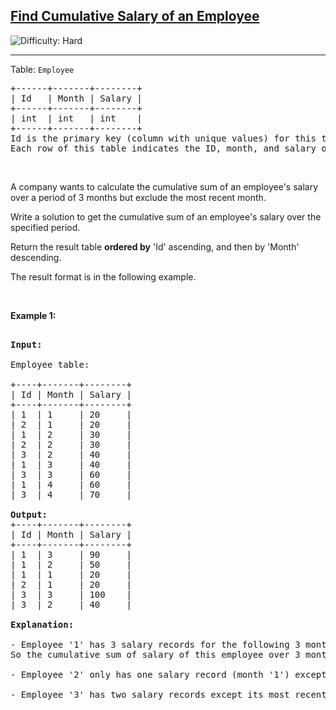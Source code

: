 <h2><a href="https://leetcode.com/problems/find-cumulative-salary-of-an-employee/description/">Find Cumulative Salary of an Employee</a></h2> <img src='https://img.shields.io/badge/Difficulty-Hard-red' alt='Difficulty: Hard' /><hr><p>Table: <code>Employee</code></p>

<pre>
+------+-------+--------+
| Id   | Month | Salary |
+------+-------+--------+
| int  | int   | int    |
+------+-------+--------+
Id is the primary key (column with unique values) for this table.
Each row of this table indicates the ID, month, and salary of an employee.
</pre>

<p>&nbsp;</p>

<p>A company wants to calculate the cumulative sum of an employee's salary over a period of 3 months but exclude the most recent month.</p>

<p>Write a solution to get the cumulative sum of an employee's salary over the specified period.</p>

<p>Return the result table <strong>ordered by</strong> 'Id' ascending, and then by 'Month' descending.</p>

<p>The&nbsp;result format is in the following example.</p>

<p>&nbsp;</p>
<p><strong class="example">Example 1:</strong></p>

<pre>

<strong>Input:</strong> 

Employee table:

+----+-------+--------+
| Id | Month | Salary |
+----+-------+--------+
| 1  | 1     | 20     |
| 2  | 1     | 20     |
| 1  | 2     | 30     |
| 2  | 2     | 30     |
| 3  | 2     | 40     |
| 1  | 3     | 40     |
| 3  | 3     | 60     |
| 1  | 4     | 60     |
| 3  | 4     | 70     |

<strong>Output:</strong> 
+----+-------+--------+
| Id | Month | Salary |
+----+-------+--------+
| 1  | 3     | 90     |
| 1  | 2     | 50     |
| 1  | 1     | 20     |
| 2  | 1     | 20     |
| 3  | 3     | 100    |
| 3  | 2     | 40     |

<strong>Explanation:</strong> 

- Employee '1' has 3 salary records for the following 3 months except the most recent month '4': salary 40 for month '3', 30 for month '2' and 20 for month '1'.
So the cumulative sum of salary of this employee over 3 months is 90(40+30+20), 50(30+20) and 20 respectively.

- Employee '2' only has one salary record (month '1') except its most recent month '2'.

- Employee '3' has two salary records except its most recent pay month '4': month '3' with 60 and month '2' with 40. So the cumulative salary is as follows.
</pre>

<p>&nbsp;</p>
